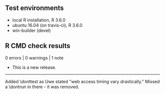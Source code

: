 ## Test environments
* local R installation, R 3.6.0
* ubuntu 16.04 (on travis-ci), R 3.6.0
* win-builder (devel)

## R CMD check results

0 errors | 0 warnings | 1 note

* This is a new release.

--- 
Added \donttest as Uwe stated "web access timing vary drastically."  Missed
a \dontrun in there - it was removed.